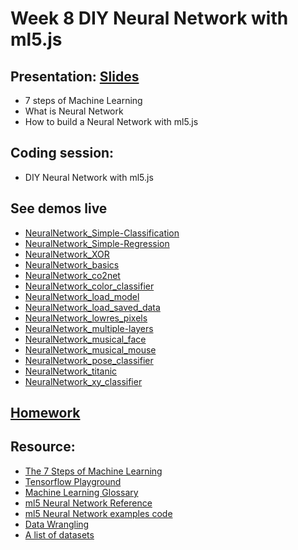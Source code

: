 # Week 8 DIY Neural Network with ml5.js

## Presentation: [Slides](https://docs.google.com/presentation/d/1PkU1P8kFvpEr3JoR0cYCyZ-HmZ3CXeeVoKXHWQc7TWk/edit?usp=sharing)
- 7 steps of Machine Learning
- What is Neural Network
- How to build a Neural Network with ml5.js

## Coding session:
- DIY Neural Network with ml5.js

## See demos live
- [NeuralNetwork_Simple-Classification](./NeuralNetwork_Simple-Classification)
- [NeuralNetwork_Simple-Regression](./NeuralNetwork_Simple-Regression)
- [NeuralNetwork_XOR](./NeuralNetwork_XOR)
- [NeuralNetwork_basics](./NeuralNetwork_basics)
- [NeuralNetwork_co2net](./NeuralNetwork_co2net)
- [NeuralNetwork_color_classifier](./NeuralNetwork_color_classifier)
- [NeuralNetwork_load_model](./NeuralNetwork_load_model)
- [NeuralNetwork_load_saved_data](./NeuralNetwork_load_saved_data)
- [NeuralNetwork_lowres_pixels](./NeuralNetwork_lowres_pixels)
- [NeuralNetwork_multiple-layers](./NeuralNetwork_multiple-layers)
- [NeuralNetwork_musical_face](./NeuralNetwork_musical_face)
- [NeuralNetwork_musical_mouse](./NeuralNetwork_musical_mouse)
- [NeuralNetwork_pose_classifier](./NeuralNetwork_pose_classifier)
- [NeuralNetwork_titanic](./NeuralNetwork_titanic)
- [NeuralNetwork_xy_classifier](./NeuralNetwork_xy_classifier)

## [Homework](https://github.com/yining1023/machine-learning-for-the-web/wiki/Week-8-2019-Fall)

## Resource:
- [The 7 Steps of Machine Learning](https://youtu.be/nKW8Ndu7Mjw)
- [Tensorflow Playground](https://playground.tensorflow.org)
- [Machine Learning Glossary](https://developers.google.com/machine-learning/glossary)
- [ml5 Neural Network Reference](https://learn.ml5js.org/docs/#/reference/neural-network)
- [ml5 Neural Network examples code](https://github.com/yining1023/machine-learning-for-the-web/tree/master/week8-diynn)
- [Data Wrangling](https://github.com/ml5js/Intro-ML-Arts-IMA/blob/source/04_diy_neural/data-tutorial.md)
- [A list of datasets](https://github.com/ml5js/Intro-ML-Arts-IMA/wiki/Datasets)
